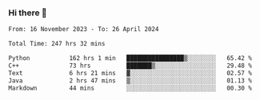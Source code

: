 ### Hi there 👋

<!--
**floyiac/floyiac** is a ✨ _special_ ✨ repository because its `README.md` (this file) appears on your GitHub profile.

Here are some ideas to get you started:

- 🔭 I’m currently working on ...
- 🌱 I’m currently learning ...
- 👯 I’m looking to collaborate on ...
- 🤔 I’m looking for help with ...
- 💬 Ask me about ...
- 📫 How to reach me: ...
- 😄 Pronouns: ...
- ⚡ Fun fact: ...
-->

<!--START_SECTION:waka-->

```txt
From: 16 November 2023 - To: 26 April 2024

Total Time: 247 hrs 32 mins

Python           162 hrs 1 min   ████████████████▒░░░░░░░░   65.42 %
C++              73 hrs          ███████▒░░░░░░░░░░░░░░░░░   29.48 %
Text             6 hrs 21 mins   ▓░░░░░░░░░░░░░░░░░░░░░░░░   02.57 %
Java             2 hrs 47 mins   ▒░░░░░░░░░░░░░░░░░░░░░░░░   01.13 %
Markdown         44 mins         ░░░░░░░░░░░░░░░░░░░░░░░░░   00.30 %
```

<!--END_SECTION:waka-->
